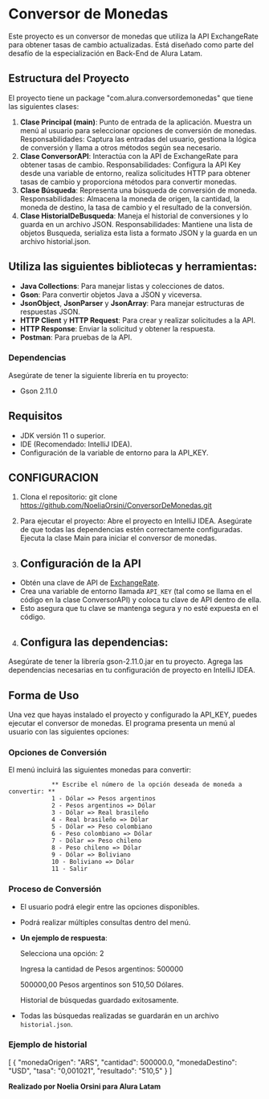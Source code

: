 # Conversor de Monedas

Este proyecto es un conversor de monedas que utiliza la API ExchangeRate para obtener tasas de cambio actualizadas.
Está diseñado como parte del desafío de la especialización en Back-End de Alura Latam.

## Estructura del Proyecto

El proyecto tiene un package "com.alura.conversordemonedas" que tiene las siguientes clases:

1. **Clase Principal (main)**:
   Punto de entrada de la aplicación. Muestra un menú al usuario para seleccionar opciones de conversión de monedas.
   Responsabilidades: Captura las entradas del usuario, gestiona la lógica de conversión y llama a otros métodos según sea necesario.
2. **Clase ConversorAPI**:
   Interactúa con la API de ExchangeRate para obtener tasas de cambio.
   Responsabilidades: Configura la API Key desde una variable de entorno, realiza solicitudes HTTP para obtener tasas de cambio y proporciona métodos para convertir monedas.
3. **Clase Búsqueda**:
   Representa una búsqueda de conversión de moneda.
   Responsabilidades: Almacena la moneda de origen, la cantidad, la moneda de destino, la tasa de cambio y el resultado de la conversión.
4. **Clase HistorialDeBusqueda**:
   Maneja el historial de conversiones y lo guarda en un archivo JSON.
   Responsabilidades: Mantiene una lista de objetos Busqueda, serializa esta lista a formato JSON y la guarda en un archivo historial.json.

## Utiliza las siguientes bibliotecas y herramientas:

- **Java Collections**: Para manejar listas y colecciones de datos.
- **Gson**: Para convertir objetos Java a JSON y viceversa.
- **JsonObject**, **JsonParser** y **JsonArray**: Para manejar estructuras de respuestas JSON.
- **HTTP Client** y **HTTP Request**: Para crear y realizar solicitudes a la API.
- **HTTP Response**: Enviar la solicitud y obtener la respuesta.
- **Postman**: Para pruebas de la API.

### Dependencias

Asegúrate de tener la siguiente librería en tu proyecto:
- Gson 2.11.0

## Requisitos

- JDK versión 11 o superior.
- IDE (Recomendado: IntelliJ IDEA).
- Configuración de la variable de entorno para la API_KEY.

## CONFIGURACION
1. Clona el repositorio:
  git clone  https://github.com/NoeliaOrsini/ConversorDeMonedas.git

2. Para ejecutar el proyecto:
Abre el proyecto en IntelliJ IDEA.
Asegúrate de que todas las dependencias estén correctamente configuradas.
Ejecuta la clase Main para iniciar el conversor de monedas.

3. ## Configuración de la API

* Obtén una clave de API de [ExchangeRate](https://exchangerate-api.com/). 
* Crea una variable de entorno llamada `API_KEY` (tal como se llama en el código en la clase ConversorAPI) 
y coloca tu clave de API dentro de ella. 
* Esto asegura que tu clave se mantenga segura y no esté expuesta en el código.

4. ## Configura las dependencias:

Asegúrate de tener la librería gson-2.11.0.jar en tu proyecto.
Agrega las dependencias necesarias en tu configuración de proyecto en IntelliJ IDEA.


## Forma de Uso

Una vez que hayas instalado el proyecto y configurado la API_KEY, puedes ejecutar el conversor de monedas. 
El programa presenta un menú al usuario con las siguientes opciones:

### Opciones de Conversión

El menú incluirá las siguientes monedas para convertir:


                ** Escribe el número de la opción deseada de moneda a convertir: **
                1 - Dólar => Pesos argentinos
                2 - Pesos argentinos => Dólar
                3 - Dólar => Real brasileño
                4 - Real brasileño => Dólar
                5 - Dólar => Peso colombiano
                6 - Peso colombiano => Dólar
                7 - Dólar => Peso chileno
                8 - Peso chileno => Dólar
                9 - Dólar => Boliviano
                10 - Boliviano => Dólar
                11 - Salir


### Proceso de Conversión

- El usuario podrá elegir entre las opciones disponibles.
- Podrá realizar múltiples consultas dentro del menú.

- **Un ejemplo de respuesta**:

  Selecciona una opción: 2
  
  Ingresa la cantidad de Pesos argentinos: 500000
  
  500000,00 Pesos argentinos son 510,50 Dólares.
  
  Historial de búsquedas guardado exitosamente.


- Todas las búsquedas realizadas se guardarán en un archivo `historial.json`.

### Ejemplo de historial 
[
{
"monedaOrigen": "ARS",
"cantidad": 500000.0,
"monedaDestino": "USD",
"tasa": "0,001021",
"resultado": "510,5"
}
]

**Realizado por Noelia Orsini para Alura Latam**
